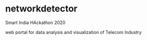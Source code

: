 # networkdetector

Smart India HAckathon 2020 

web portal for data analysis and visualization of Telecom Industry 
